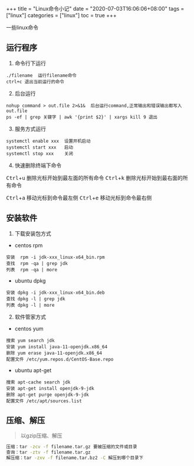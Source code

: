 +++
title = "Linux命令小记"
date = "2020-07-03T16:06:06+08:00"
tags = ["linux"]
categories = ["linux"]
toc = true
+++

一些linux命令
<!--more-->
## 运行程序
1. 命令行下运行
```
./filename  运行filename命令
ctrl+c 退出当前运行的命令
```

2. 后台运行
```
nohup command > out.file 2>&1&  后台运行command,正常输出和错误输出都写入out.file
ps -ef | grep 关键字 | awk '{print $2}' | xargs kill 9 退出
```

3. 服务方式运行
```
systemctl enable xxx  设置开机启动
systemctl start xxx   启动
systemctl stop xxx    关闭
```

4. 快速删除终端下命令

<kbd>Ctrl</kbd>+<kbd>u</kbd> 删除光标开始到最左面的所有命令
<kbd>Ctrl</kbd>+<kbd>k</kbd> 删除光标开始到最右面的所有命令

<kbd>Ctrl</kbd>+<kbd>a</kbd> 移动光标到命令最左侧
<kbd>Ctrl</kbd>+<kbd>e</kbd> 移动光标到命令最右侧



## 安装软件
1. 下载安装包方式   
* centos rpm
```
安装  rpm -i jdk-xxx_linux-x64_bin.rpm
查找  rpm -qa | grep jdk
列表  rpm -qa | more
```
* ubuntu dpkg
```
安装 dpkg -i jdk-xxx_linux-x64_bin.deb
查找 dpkg -l | grep jdk
列表 dpkg -l | more
```
2. 软件管家方式
* centos yum
```
搜索 yum search jdk
安装 yum install java-11-openjdk.x86_64
删除 yum erase java-11-openjdk.x86_64
配置文件 /etc/yum.repos.d/CentOS-Base.repo
```
* ubuntu apt-get
```
搜索 apt-cache search jdk
安装 apt-get install openjdk-9-jdk
删除 apt-get purge openjdk-9-jdk
配置文件 /etc/apt/sources.list
```

## 压缩、解压
> 以gzip压缩、解压

```bash
压缩：tar -zcv -f filename.tar.gz 要被压缩的文件或目录
查询：tar -ztv -f filename.tar.gz 
解压缩：tar -zxv -f filename.tar.bz2 -C 解压到哪个目录下
```